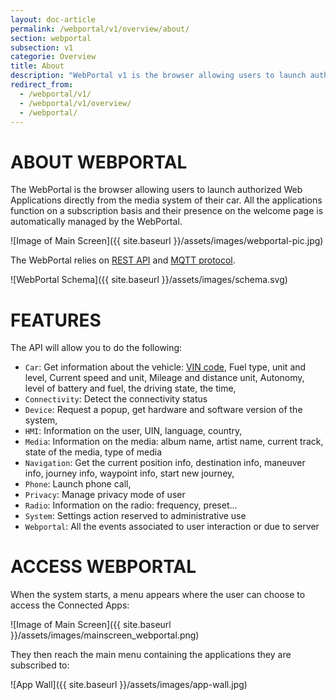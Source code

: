 ```yaml
---
layout: doc-article
permalink: /webportal/v1/overview/about/
section: webportal
subsection: v1
categorie: Overview
title: About
description: "WebPortal v1 is the browser allowing users to launch authorized Web Applications directly from the media system of their car."
redirect_from:
  - /webportal/v1/
  - /webportal/v1/overview/
  - /webportal/
---
```


# ABOUT WEBPORTAL

The WebPortal is the browser allowing users to launch authorized Web Applications directly from the media system of their car.
All the applications function on a subscription basis and their presence on the welcome page is automatically managed by the WebPortal.

![Image of Main Screen]({{ site.baseurl }}/assets/images/webportal-pic.jpg)

The WebPortal relies on [REST API](https://restfulapi.net/) and [MQTT protocol](http://mosquitto.org/man/mqtt-7.html).

![WebPortal Schema]({{ site.baseurl }}/assets/images/schema.svg)

# FEATURES

The API will allow you to do the following:

- `Car`: Get information about the vehicle: [VIN code](https://fr.wikipedia.org/wiki/Vehicle_Identification_Number), Fuel type, unit and level, Current speed and unit, Mileage and distance unit, Autonomy, level of battery and fuel, the driving state, the time,
- `Connectivity`: Detect the connectivity status
- `Device`: Request a popup, get hardware and software version of the system,
- `HMI`: Information on the user, UIN, language, country,
- `Media`: Information on the media: album name, artist name, current track, state of the media, type of media
- `Navigation`: Get the current position info, destination info, maneuver info, journey info, waypoint info, start new journey,
- `Phone`: Launch phone call,
- `Privacy`: Manage privacy mode of user
- `Radio`: Information on the radio: frequency, preset...
- `System`: Settings action reserved to administrative use
- `Webportal`: All the events associated to user interaction or due to server

# ACCESS WEBPORTAL

When the system starts, a menu appears where the user can choose to access the Connected Apps:

![Image of Main Screen]({{ site.baseurl }}/assets/images/mainscreen_webportal.png)

They then reach the main menu containing the applications they are subscribed to:

![App Wall]({{ site.baseurl }}/assets/images/app-wall.jpg)
